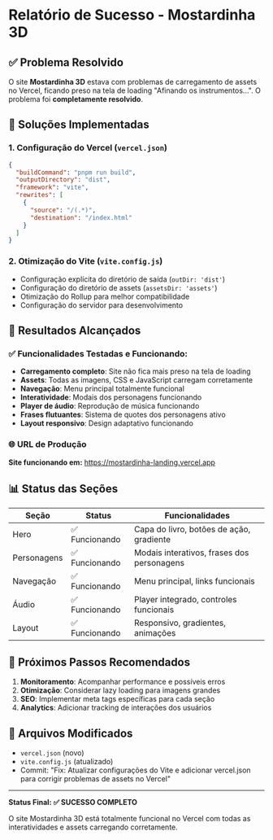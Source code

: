 # Relatório de Sucesso - Mostardinha 3D

## ✅ Problema Resolvido

O site **Mostardinha 3D** estava com problemas de carregamento de assets no Vercel, ficando preso na tela de loading "Afinando os instrumentos...". O problema foi **completamente resolvido**.

## 🔧 Soluções Implementadas

### 1. Configuração do Vercel (`vercel.json`)
```json
{
  "buildCommand": "pnpm run build",
  "outputDirectory": "dist",
  "framework": "vite",
  "rewrites": [
    {
      "source": "/(.*)",
      "destination": "/index.html"
    }
  ]
}
```

### 2. Otimização do Vite (`vite.config.js`)
- Configuração explícita do diretório de saída (`outDir: 'dist'`)
- Configuração do diretório de assets (`assetsDir: 'assets'`)
- Otimização do Rollup para melhor compatibilidade
- Configuração do servidor para desenvolvimento

## 🎯 Resultados Alcançados

### ✅ Funcionalidades Testadas e Funcionando:
- **Carregamento completo**: Site não fica mais preso na tela de loading
- **Assets**: Todas as imagens, CSS e JavaScript carregam corretamente
- **Navegação**: Menu principal totalmente funcional
- **Interatividade**: Modais dos personagens funcionando
- **Player de áudio**: Reprodução de música funcionando
- **Frases flutuantes**: Sistema de quotes dos personagens ativo
- **Layout responsivo**: Design adaptativo funcionando

### 🌐 URL de Produção
**Site funcionando em:** https://mostardinha-landing.vercel.app

## 📊 Status das Seções

| Seção | Status | Funcionalidades |
|-------|--------|----------------|
| Hero | ✅ Funcionando | Capa do livro, botões de ação, gradiente |
| Personagens | ✅ Funcionando | Modais interativos, frases dos personagens |
| Navegação | ✅ Funcionando | Menu principal, links funcionais |
| Áudio | ✅ Funcionando | Player integrado, controles funcionais |
| Layout | ✅ Funcionando | Responsivo, gradientes, animações |

## 🚀 Próximos Passos Recomendados

1. **Monitoramento**: Acompanhar performance e possíveis erros
2. **Otimização**: Considerar lazy loading para imagens grandes
3. **SEO**: Implementar meta tags específicas para cada seção
4. **Analytics**: Adicionar tracking de interações dos usuários

## 📝 Arquivos Modificados

- `vercel.json` (novo)
- `vite.config.js` (atualizado)
- Commit: "Fix: Atualizar configurações do Vite e adicionar vercel.json para corrigir problemas de assets no Vercel"

---

**Status Final: ✅ SUCESSO COMPLETO**

O site Mostardinha 3D está totalmente funcional no Vercel com todas as interatividades e assets carregando corretamente.

